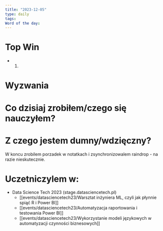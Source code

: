 ```yaml
---
title: "2023-12-05"
type: daily
tags: 
Word of the day:
---
```

# Top Win
- 1.

# Wyzwania


# Co dzisiaj zrobiłem/czego się nauczyłem?

# Z czego jestem dumny/wdzięczny?
W koncu zrobilem porzadek w notatkach i zsynchronizowalem raindrop - na razie nieskutecznie.
# Uczetniczylem w:
- Data Science Tech 2023 (stage.datasciencetech.pl)
	- [[events/datasciencetech23/Warsztat inżyniera ML, czyli jak płynnie spiąć R i Power Bl]]
	- [[events/datasciencetech23/Automatyzacja raportowania i testowania Power Bl]]
	- [[events/datasciencetech23/Wykorzystanie modeli językowych w automatyzacji czynności biznesowych]]
